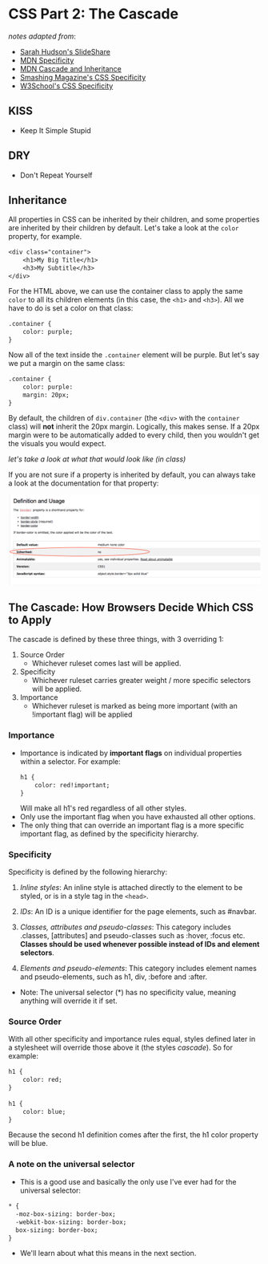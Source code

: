 # CSS Part 2: The Cascade
_notes adapted from_:
- [Sarah Hudson's SlideShare](https://www.slideshare.net/shudson4/charlotte-fed-css-inheritance-and-specificity)
- [MDN Specificity](https://developer.mozilla.org/en-US/docs/Web/CSS/Specificity)
- [MDN Cascade and Inheritance](https://developer.mozillab.org/en-US/docs/Learn/CSS/Introduction_to_CSS/Cascade_and_inheritance)
- [Smashing Magazine's CSS Specificity](https://www.smashingmagazine.com/2007/07/css-specificity-things-you-should-know/)
- [W3School's CSS Specificity](https://www.w3schools.com/css/css_specificity.asp)

## KISS
- Keep It Simple Stupid
## DRY
- Don't Repeat Yourself


## Inheritance
All properties in CSS can be inherited by their children, and some properties are inherited by their children by default. Let's take a look at the `color` property, for example. 

```
<div class="container">
    <h1>My Big Title</h1>
    <h3>My Subtitle</h3>
</div>
```

For the HTML above, we can use the container class to apply the same `color` to all its children elements (in this case, the `<h1>` and `<h3>`). All we have to do is set a color on that class: 

```
.container {
    color: purple;
}
```

Now all of the text inside the `.container` element will be purple. But let's say we put a margin on the same class:

```
.container {
    color: purple: 
    margin: 20px;
}
```

By default, the children of `div.container` (the `<div>` with the `container` class) will **not** inherit the 20px margin. Logically, this makes sense. If a 20px margin were to be automatically added to every child, then you wouldn't get the visuals you would expect.

_let's take a look at what that would look like (in class)_

If you are not sure if a property is inherited by default, you can always take a look at the documentation for that property: 

![border W3C documentation](inheritance-documentation.png)

## The Cascade: How Browsers Decide Which CSS to Apply
The cascade is defined by these three things, with 3 overriding 1:
1) Source Order
    - Whichever ruleset comes last will be applied.
2) Specificity
    - Whichever ruleset carries greater weight / more specific selectors will be applied.
3) Importance
    - Whichever ruleset is marked as being more important (with an !important flag) will be applied

### Importance
- Importance is indicated by **important flags** on individual properties within a selector. For example: 
    ```
    h1 {
        color: red!important;
    }
    ```
    Will make all h1's red regardless of all other styles.
- Only use the important flag when you have exhausted all other options.
- The only thing that can override an important flag is a more specific important flag, as defined by the specificity hierarchy.

### Specificity
Specificity is defined by the following hierarchy:

1) _Inline styles_: An inline style is attached directly to the element to be styled, or is in a style tag in the `<head>`.

2) _IDs_: An ID is a unique identifier for the page elements, such as #navbar.

3) _Classes, attributes and pseudo-classes_: This category includes .classes, [attributes] and pseudo-classes such as :hover, :focus etc. **Classes should be used whenever possible instead of IDs and element selectors**.

4) _Elements and pseudo-elements_: This category includes element names and pseudo-elements, such as h1, div, :before and :after.

- Note: The universal selector (*) has no specificity value, meaning anything will override it if set.

### Source Order
With all other specificity and importance rules equal, styles defined later in a stylesheet will override those above it (the styles _cascade_). So for example:
```
h1 {
    color: red;
}

h1 {
    color: blue;
}
```

Because the second h1 definition comes after the first, the h1 color property will be blue.

### A note on the universal selector
- This is a good use and basically the only use I've ever had for the universal selector: 
```
* { 
  -moz-box-sizing: border-box; 
  -webkit-box-sizing: border-box; 
  box-sizing: border-box; 
}
```
- We'll learn about what this means in the next section.


